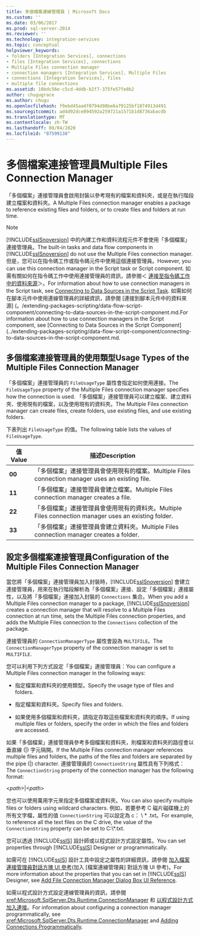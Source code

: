 ```yaml
---
title: 多個檔案連線管理員 | Microsoft Docs
ms.custom: ''
ms.date: 03/06/2017
ms.prod: sql-server-2014
ms.reviewer: ''
ms.technology: integration-services
ms.topic: conceptual
helpviewer_keywords:
- folders [Integration Services], connections
- files [Integration Services], connections
- Multiple Files connection manager
- connection managers [Integration Services], Multiple Files
- connections [Integration Services], files
- multiple file connections
ms.assetid: 10bdc56e-c5cd-4ddb-b2f7-375fe57fe8b2
author: chugugrace
ms.author: chugu
ms.openlocfilehash: f9ebd45aa4f0794d98be6a79125bf1874913d491
ms.sourcegitcommit: ad4d92dce894592a259721a1571b1d8736abacdb
ms.translationtype: MT
ms.contentlocale: zh-TW
ms.lasthandoff: 08/04/2020
ms.locfileid: "87599138"
---
```

# <a name="multiple-files-connection-manager"></a><span data-ttu-id="5b530-102">多個檔案連接管理員</span><span class="sxs-lookup"><span data-stu-id="5b530-102">Multiple Files Connection Manager</span></span>
  <span data-ttu-id="5b530-103">「多個檔案」連接管理員會啟用封裝以參考現有的檔案和資料夾，或是在執行階段建立檔案和資料夾。</span><span class="sxs-lookup"><span data-stu-id="5b530-103">A Multiple Files connection manager enables a package to reference existing files and folders, or to create files and folders at run time.</span></span>  
  
> [!NOTE]  
>  <span data-ttu-id="5b530-104">[!INCLUDE[ssISnoversion](../../includes/ssisnoversion-md.md)] 中的內建工作和資料流程元件不會使用「多個檔案」連接管理員。</span><span class="sxs-lookup"><span data-stu-id="5b530-104">The built-in tasks and data flow components in [!INCLUDE[ssISnoversion](../../includes/ssisnoversion-md.md)] do not use the Multiple Files connection manager.</span></span> <span data-ttu-id="5b530-105">但是，您可以在指令碼工作或指令碼元件中使用這個連接管理員。</span><span class="sxs-lookup"><span data-stu-id="5b530-105">However, you can use this connection manager in the Script task or Script component.</span></span> <span data-ttu-id="5b530-106">如需有關如何在指令碼工作中使用連接管理員的資訊，請參閱＜ [連接至指令碼工作中的資料來源](../extending-packages-scripting/task/connecting-to-data-sources-in-the-script-task.md)＞。</span><span class="sxs-lookup"><span data-stu-id="5b530-106">For information about how to use connection managers in the Script task, see [Connecting to Data Sources in the Script Task](../extending-packages-scripting/task/connecting-to-data-sources-in-the-script-task.md).</span></span> <span data-ttu-id="5b530-107">如需如何在腳本元件中使用連線管理員的詳細資訊，請參閱 [連接到腳本元件中的資料來源] (。/extending-packages-scripting/data-flow-script-component/connecting-to-data-sources-in-the-script-component.md.</span><span class="sxs-lookup"><span data-stu-id="5b530-107">For information about how to use connection managers in the Script component, see [Connecting to Data Sources in the Script Component](../extending-packages-scripting/data-flow-script-component/connecting-to-data-sources-in-the-script-component.md.</span></span>  
  
## <a name="usage-types-of-the-multiple-files-connection-manager"></a><span data-ttu-id="5b530-108">多個檔案連接管理員的使用類型</span><span class="sxs-lookup"><span data-stu-id="5b530-108">Usage Types of the Multiple Files Connection Manager</span></span>  
 <span data-ttu-id="5b530-109">「多個檔案」連接管理員的 `FileUsageType` 屬性會指定如何使用連接。</span><span class="sxs-lookup"><span data-stu-id="5b530-109">The `FileUsageType` property of the Multiple Files connection manager specifies how the connection is used.</span></span> <span data-ttu-id="5b530-110">「多個檔案」連接管理員可以建立檔案、建立資料夾、使用現有的檔案，以及使用現有的資料夾。</span><span class="sxs-lookup"><span data-stu-id="5b530-110">The Multiple Files connection manager can create files, create folders, use existing files, and use existing folders.</span></span>  
  
 <span data-ttu-id="5b530-111">下表列出 `FileUsageType` 的值。</span><span class="sxs-lookup"><span data-stu-id="5b530-111">The following table lists the values of `FileUsageType`.</span></span>  
  
|<span data-ttu-id="5b530-112">值</span><span class="sxs-lookup"><span data-stu-id="5b530-112">Value</span></span>|<span data-ttu-id="5b530-113">描述</span><span class="sxs-lookup"><span data-stu-id="5b530-113">Description</span></span>|  
|-----------|-----------------|  
|<span data-ttu-id="5b530-114">**0**</span><span class="sxs-lookup"><span data-stu-id="5b530-114">**0**</span></span>|<span data-ttu-id="5b530-115">「多個檔案」連接管理員會使用現有的檔案。</span><span class="sxs-lookup"><span data-stu-id="5b530-115">Multiple Files connection manager uses an existing file.</span></span>|  
|<span data-ttu-id="5b530-116">**1**</span><span class="sxs-lookup"><span data-stu-id="5b530-116">**1**</span></span>|<span data-ttu-id="5b530-117">「多個檔案」連接管理員會建立檔案。</span><span class="sxs-lookup"><span data-stu-id="5b530-117">Multiple Files connection manager creates a file.</span></span>|  
|<span data-ttu-id="5b530-118">**2**</span><span class="sxs-lookup"><span data-stu-id="5b530-118">**2**</span></span>|<span data-ttu-id="5b530-119">「多個檔案」連接管理員會使用現有的資料夾。</span><span class="sxs-lookup"><span data-stu-id="5b530-119">Multiple Files connection manager uses an existing folder.</span></span>|  
|<span data-ttu-id="5b530-120">**3**</span><span class="sxs-lookup"><span data-stu-id="5b530-120">**3**</span></span>|<span data-ttu-id="5b530-121">「多個檔案」連接管理員會建立資料夾。</span><span class="sxs-lookup"><span data-stu-id="5b530-121">Multiple Files connection manager creates a folder.</span></span>|  
  
## <a name="configuration-of-the-multiple-files-connection-manager"></a><span data-ttu-id="5b530-122">設定多個檔案連接管理員</span><span class="sxs-lookup"><span data-stu-id="5b530-122">Configuration of the Multiple Files Connection Manager</span></span>  
 <span data-ttu-id="5b530-123">當您將「多個檔案」連接管理員加入封裝時，[!INCLUDE[ssISnoversion](../../includes/ssisnoversion-md.md)] 會建立連接管理員，用來在執行階段解析為「多個檔案」連接、設定「多個檔案」連接屬性，以及將「多個檔案」連接加入封裝的 `Connections` 集合。</span><span class="sxs-lookup"><span data-stu-id="5b530-123">When you add a Multiple Files connection manager to a package, [!INCLUDE[ssISnoversion](../../includes/ssisnoversion-md.md)] creates a connection manager that will resolve to a Multiple Files connection at run time, sets the Multiple Files connection properties, and adds the Multiple Files connection to the `Connections` collection of the package.</span></span>  
  
 <span data-ttu-id="5b530-124">連接管理員的 `ConnectionManagerType` 屬性會設為 `MULTIFILE`。</span><span class="sxs-lookup"><span data-stu-id="5b530-124">The `ConnectionManagerType` property of the connection manager is set to `MULTIFILE`.</span></span>  
  
 <span data-ttu-id="5b530-125">您可以利用下列方式設定「多個檔案」連接管理員：</span><span class="sxs-lookup"><span data-stu-id="5b530-125">You can configure a Multiple Files connection manager in the following ways:</span></span>  
  
-   <span data-ttu-id="5b530-126">指定檔案和資料夾的使用類型。</span><span class="sxs-lookup"><span data-stu-id="5b530-126">Specify the usage type of files and folders.</span></span>  
  
-   <span data-ttu-id="5b530-127">指定檔案和資料夾。</span><span class="sxs-lookup"><span data-stu-id="5b530-127">Specify files and folders.</span></span>  
  
-   <span data-ttu-id="5b530-128">如果使用多個檔案和資料夾，請指定存取這些檔案和資料夾的順序。</span><span class="sxs-lookup"><span data-stu-id="5b530-128">If using multiple files or folders, specify the order in which the files and folders are accessed.</span></span>  
  
 <span data-ttu-id="5b530-129">如果「多個檔案」連接管理員參考多個檔案和資料夾，則檔案和資料夾的路徑會以垂直線 (|) 字元隔開。</span><span class="sxs-lookup"><span data-stu-id="5b530-129">If the Multiple Files connection manager references multiple files and folders, the paths of the files and folders are separated by the pipe (|) character.</span></span> <span data-ttu-id="5b530-130">連接管理員的 `ConnectionString` 屬性具有下列格式：</span><span class="sxs-lookup"><span data-stu-id="5b530-130">The `ConnectionString` property of the connection manager has the following format:</span></span>  
  
 \<*path*>|\<*path*>  
  
 <span data-ttu-id="5b530-131">您也可以使用萬用字元來指定多個檔案或資料夾。</span><span class="sxs-lookup"><span data-stu-id="5b530-131">You can also specify multiple files or folders using wildcard characters.</span></span> <span data-ttu-id="5b530-132">例如，若要參考 C 磁片磁碟機上的所有文字檔，屬性的值 `ConnectionString` 可以設定為 c： \\ \* .txt。</span><span class="sxs-lookup"><span data-stu-id="5b530-132">For example, to reference all the text files on the C drive, the value of the `ConnectionString` property can be set to C:\\*.txt.</span></span>  
  
 <span data-ttu-id="5b530-133">您可以透過 [!INCLUDE[ssIS](../../includes/ssis-md.md)] 設計師或以程式設計方式設定屬性。</span><span class="sxs-lookup"><span data-stu-id="5b530-133">You can set properties through [!INCLUDE[ssIS](../../includes/ssis-md.md)] Designer or programmatically.</span></span>  
  
 <span data-ttu-id="5b530-134">如需可在 [!INCLUDE[ssIS](../../includes/ssis-md.md)] 設計工具中設定之屬性的詳細資訊，請參閱 [加入檔案連接管理員對話方塊 UI 參考](add-file-connection-manager-dialog-box-ui-reference.md)(加入 [檔案連線管理員] 對話方塊 UI 參考)。</span><span class="sxs-lookup"><span data-stu-id="5b530-134">For more information about the properties that you can set in [!INCLUDE[ssIS](../../includes/ssis-md.md)] Designer, see [Add File Connection Manager Dialog Box UI Reference](add-file-connection-manager-dialog-box-ui-reference.md).</span></span>  
  
 <span data-ttu-id="5b530-135">如需以程式設計方式設定連線管理員的資訊，請參閱 <xref:Microsoft.SqlServer.Dts.Runtime.ConnectionManager> 和 [以程式設計方式加入連接](../building-packages-programmatically/adding-connections-programmatically.md)。</span><span class="sxs-lookup"><span data-stu-id="5b530-135">For information about configuring a connection manager programmatically, see <xref:Microsoft.SqlServer.Dts.Runtime.ConnectionManager> and [Adding Connections Programmatically](../building-packages-programmatically/adding-connections-programmatically.md).</span></span>  
  
  
